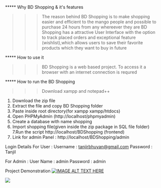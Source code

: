 ***** Why BD Shopping & it's features
>>> The reason behind BD Shopping is to make shopping easier and efficient to the mango people and possible to purchase 24 hours from any whereever they are
>>> BD Shopping has a attractive User Interface with the option to track placed orders and exceptional feature (wishlist),which allows users to save their favorite products 
    which they want to buy in future
    
***** How to use it
>>> BD Shopping is a web based project. To access it a browser with an internet connection is requred 

***** How to run the BD Shopping

>>> Download xampp and notepad++
1. Download the  zip file
2. Extract the file and copy BD Shopping folder
3. Paste inside root directory(for xampp xampp/htdocs)
4. Open PHPMyAdmin (http://localhost/phpmyadmin)
5. Create a database with name shopping
6. Import shopping file(given inside the zip package in SQL file folder)
7.Run the script http://localhost/BDShopping (frontend)
8. Link for admin Panel : http://localhost/BDShopping/admin

Login Details For User :
Username : tanjirbhuyan@gmail.com
Password : Tanjil

For Admin :
User Name : admin
Password :  admin

Project Demonstration
[![IMAGE ALT TEXT HERE](https://img.youtube.com/vi/YOUTUBE_VIDEO_ID_HERE/0.jpg)](https://www.youtube.com/watch?v=jTGUrX8L3YA)

<img weidth="900px" src="https://img.youtube.com/vi/YOUTUBE_VIDEO_ID_HERE/0.jpg">